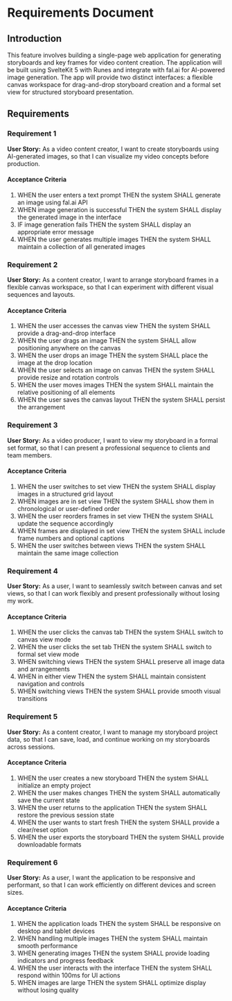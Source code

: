 # Requirements Document

## Introduction

This feature involves building a single-page web application for generating storyboards and key frames for video content creation. The application will be built using SvelteKit 5 with Runes and integrate with fal.ai for AI-powered image generation. The app will provide two distinct interfaces: a flexible canvas workspace for drag-and-drop storyboard creation and a formal set view for structured storyboard presentation.

## Requirements

### Requirement 1

**User Story:** As a video content creator, I want to create storyboards using AI-generated images, so that I can visualize my video concepts before production.

#### Acceptance Criteria

1. WHEN the user enters a text prompt THEN the system SHALL generate an image using fal.ai API
2. WHEN image generation is successful THEN the system SHALL display the generated image in the interface
3. IF image generation fails THEN the system SHALL display an appropriate error message
4. WHEN the user generates multiple images THEN the system SHALL maintain a collection of all generated images

### Requirement 2

**User Story:** As a content creator, I want to arrange storyboard frames in a flexible canvas workspace, so that I can experiment with different visual sequences and layouts.

#### Acceptance Criteria

1. WHEN the user accesses the canvas view THEN the system SHALL provide a drag-and-drop interface
2. WHEN the user drags an image THEN the system SHALL allow positioning anywhere on the canvas
3. WHEN the user drops an image THEN the system SHALL place the image at the drop location
4. WHEN the user selects an image on canvas THEN the system SHALL provide resize and rotation controls
5. WHEN the user moves images THEN the system SHALL maintain the relative positioning of all elements
6. WHEN the user saves the canvas layout THEN the system SHALL persist the arrangement

### Requirement 3

**User Story:** As a video producer, I want to view my storyboard in a formal set format, so that I can present a professional sequence to clients and team members.

#### Acceptance Criteria

1. WHEN the user switches to set view THEN the system SHALL display images in a structured grid layout
2. WHEN images are in set view THEN the system SHALL show them in chronological or user-defined order
3. WHEN the user reorders frames in set view THEN the system SHALL update the sequence accordingly
4. WHEN frames are displayed in set view THEN the system SHALL include frame numbers and optional captions
5. WHEN the user switches between views THEN the system SHALL maintain the same image collection

### Requirement 4

**User Story:** As a user, I want to seamlessly switch between canvas and set views, so that I can work flexibly and present professionally without losing my work.

#### Acceptance Criteria

1. WHEN the user clicks the canvas tab THEN the system SHALL switch to canvas view mode
2. WHEN the user clicks the set tab THEN the system SHALL switch to formal set view mode
3. WHEN switching views THEN the system SHALL preserve all image data and arrangements
4. WHEN in either view THEN the system SHALL maintain consistent navigation and controls
5. WHEN switching views THEN the system SHALL provide smooth visual transitions

### Requirement 5

**User Story:** As a content creator, I want to manage my storyboard project data, so that I can save, load, and continue working on my storyboards across sessions.

#### Acceptance Criteria

1. WHEN the user creates a new storyboard THEN the system SHALL initialize an empty project
2. WHEN the user makes changes THEN the system SHALL automatically save the current state
3. WHEN the user returns to the application THEN the system SHALL restore the previous session state
4. WHEN the user wants to start fresh THEN the system SHALL provide a clear/reset option
5. WHEN the user exports the storyboard THEN the system SHALL provide downloadable formats

### Requirement 6

**User Story:** As a user, I want the application to be responsive and performant, so that I can work efficiently on different devices and screen sizes.

#### Acceptance Criteria

1. WHEN the application loads THEN the system SHALL be responsive on desktop and tablet devices
2. WHEN handling multiple images THEN the system SHALL maintain smooth performance
3. WHEN generating images THEN the system SHALL provide loading indicators and progress feedback
4. WHEN the user interacts with the interface THEN the system SHALL respond within 100ms for UI actions
5. WHEN images are large THEN the system SHALL optimize display without losing quality